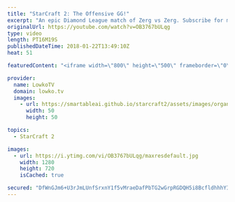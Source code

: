 ```yaml
---
title: "StarCraft 2: The Offensive GG!"
excerpt: "An epic Diamond League match of Zerg vs Zerg. Subscribe for more videos: http://lowko.tv/youtube Trading Spawn Locations: https://goo.gl/CfmNtq  One of the players in this match of StarCraft 2 decides to cheese. No surprise there, as it is one of the most common ways of playing the matchup on the ladder."
originalUrl: https://youtube.com/watch?v=OB3767bULqg
type: video
length: PT16M19S
publishedDateTime: 2018-01-22T13:49:10Z
heat: 51

featuredContent: "<iframe width=\"800\" height=\"500\" frameborder=\"0\" src=\"https://www.youtube.com/embed/OB3767bULqg\" allow=\"accelerometer; autoplay; encrypted-media; gyroscope; picture-in-picture\" allowfullscreen></iframe>"

provider:
  name: LowkoTV
  domain: lowko.tv
  images:
    - url: https://smartableai.github.io/starcraft2/assets/images/organizations/lowko.tv-50x50.jpg
      width: 50
      height: 50

topics:
  - StarCraft 2

images:
  - url: https://i.ytimg.com/vi/OB3767bULqg/maxresdefault.jpg
    width: 1280
    height: 720
    isCached: true

secured: "DfWnGJm6+U3rJmLUnfSrxnY1f5vMraeDafPbTG2wGrpRGDQH5i8BcfldhhhYIHNk+msxDhh1GoOoJcot1C4JRzhZOrwYijNxnmMW1Evq4Z+lMRTPY9vnnImT3Gs8i1VLzasqahcXlNGe4+fPB03IGf04ZoRo24i45t3pbAB4sCTyWkQ0VpcnQ4Kat/uebjHBFfIwsCIhgltdZm4s+yHdkguFqpHKhf2SA/7JNR/4ajmnB80BBo97Bg6qYEVfPbvtT+UhZBZkvyxhhIERlWV8YjLT4dzmDGO84a5zrVnsI/QdzmI1DDpWfhgYsJXrXu/h9ngVYNd14wSSM1C+R524a3T2tOJE1yqTxXCPVzxOs/1eo+bh9IFArtwTE3dqI2IwejQFu9nYhj2R5mGs85d0Wt9NXI9Kc8LQqWv8lhMhEbk=;GImtfwWgJKlnp9D9BDzJkg=="
---
```


